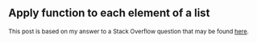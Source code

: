 ## Apply function to each element of a list

<sup>This post is based on my answer to a Stack Overflow question that may be found [here](https://stackoverflow.com/a/75227292/19123103).</sup>


